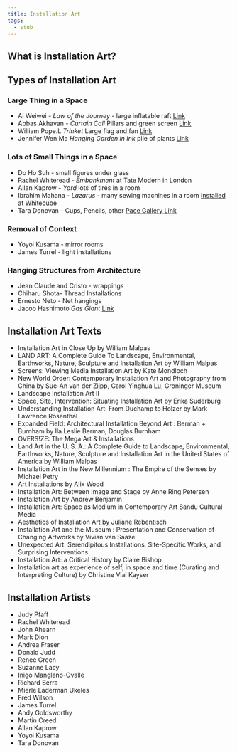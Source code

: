 ```yaml
---
title: Installation Art
tags:
  - stub
---
```


## What is Installation Art?

## Types of Installation Art

### Large Thing in a Space

- Ai Weiwei - _Law of the Journey_ - large inflatable raft [Link](https://artpil.com/news/law-of-the-journey-ai-weiwei/)
- Abbas Akhavan - _Curtain Call_ Pillars and green screen [Link](https://chisenhale.org.uk/audio-video/abbas-akhavan/)
- William Pope.L _Trinket_ Large flag and fan [Link](https://www.moca.org/exhibition/william-popel-trinket)
- Jennifer Wen Ma _Hanging Garden in Ink_ pile of plants [Link](https://fpa319w.wordpress.com/2014/12/02/critical-review-unscrolled-2/)

### Lots of Small Things in a Space

- Do Ho Suh - small figures under glass
- Rachel Whiteread - _Embankment_ at Tate Modern in London
- Allan Kaprow - _Yard_ lots of tires in a room
- Ibrahim Mahana - _Lazarus_ - many sewing machines in a room [Installed at Whitecube](https://www.whitecube.com/gallery-exhibitions/lazarus)
- Tara Donovan - Cups, Pencils, other [Pace Gallery Link](https://www.pacegallery.com/artists/tara-donovan/)

### Removal of Context

- Yoyoi Kusama - mirror rooms
- James Turrel - light installations

### Hanging Structures from Architecture

- Jean Claude and Cristo - wrappings
- Chiharu Shota- Thread Installations
- Ernesto Neto - Net hangings
- Jacob Hashimoto _Gas Giant_ [Link](https://www.latimes.com/entertainment/arts/culture/la-et-cm-art-review-jacob-hashimoto-moca-pacific-design-center-20140311-story.html)

## Installation Art Texts

- Installation Art in Close Up by William Malpas
- LAND ART: A Complete Guide To Landscape, Environmental, Earthworks, Nature, Sculpture and Installation Art by William Malpas
- Screens: Viewing Media Installation Art by Kate Mondloch
- New World Order: Contemporary Installation Art and Photography from China by Sue-An van der Zijpp, Carol Yinghua Lu, Groninger Museum
- Landscape Installation Art II
- Space, Site, Intervention: Situating Installation Art by Erika Suderburg
- Understanding Installation Art: From Duchamp to Holzer by Mark Lawrence Rosenthal
- Expanded Field: Architectural Installation Beyond Art : Berman + Burnham by Ila Leslie Berman, Douglas Burnham
- OVERS!ZE: The Mega Art & Installations
- Land Art in the U. S. A.: A Complete Guide to Landscape, Environmental, Earthworks, Nature, Sculpture and Installation Art in the United States of America by William Malpas
- Installation Art in the New Millennium : The Empire of the Senses by Michael Petry
- Art Installations by Alix Wood
- Installation Art: Between Image and Stage by Anne Ring Petersen
- Installation Art by Andrew Benjamin
- Installation Art: Space as Medium in Contemporary Art Sandu Cultural Media
- Aesthetics of Installation Art by Juliane Rebentisch
- Installation Art and the Museum : Presentation and Conservation of Changing Artworks by Vivian van Saaze
- Unexpected Art: Serendipitous Installations, Site-Specific Works, and Surprising Interventions
- Installation Art: a Critical History by Claire Bishop
- Installation art as experience of self, in space and time (Curating and Interpreting Culture) by Christine Vial Kayser

## Installation Artists

- Judy Pfaff
- Rachel Whiteread
- John Ahearn
- Mark Dion
- Andrea Fraser
- Donald Judd
- Renee Green
- Suzanne Lacy
- Inigo Manglano-Ovalle
- Richard Serra
- Mierle Laderman Ukeles
- Fred Wilson
- James Turrel
- Andy Goldsworthy
- Martin Creed
- Allan Kaprow
- Yoyoi Kusama
- Tara Donovan
